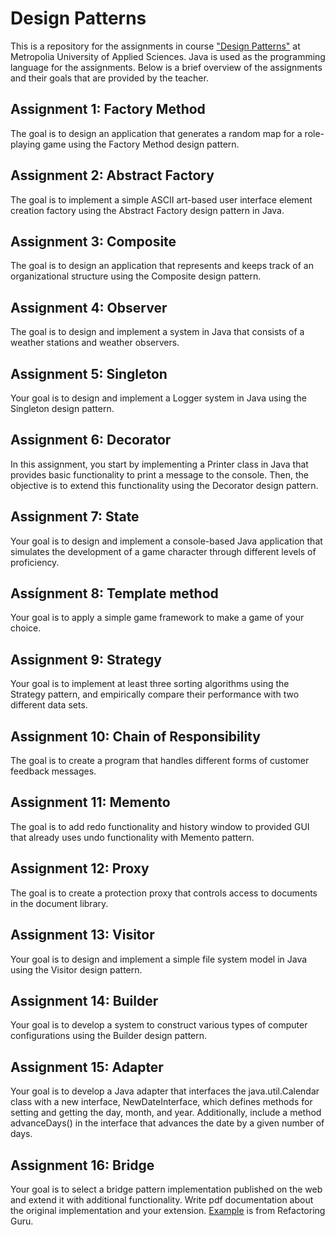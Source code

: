 # Design Patterns
This is a repository for the assignments in course ["Design Patterns"](https://github.com/vesavvo/design_patterns/tree/master) at Metropolia University of Applied Sciences.
Java is used as the programming language for the assignments. Below is a brief overview of the assignments and their goals that
are provided by the teacher. 
## Assignment 1: Factory Method
The goal is to design an application that generates a random map for a role-playing game using the Factory Method design pattern.
## Assignment 2: Abstract Factory
The goal is to implement a simple ASCII art-based user interface element creation factory using the Abstract Factory design pattern in Java.
## Assignment 3: Composite
The goal is to design an application that represents and keeps track of an organizational structure using the Composite design pattern.
## Assignment 4: Observer
The goal is to design and implement a system in Java that consists of a weather stations and weather observers.
## Assignment 5: Singleton
Your goal is to design and implement a Logger system in Java using the Singleton design pattern.
## Assignment 6: Decorator
In this assignment, you start by implementing a Printer class in Java that provides basic functionality to print a message to the console. Then, the objective is to extend this functionality using the Decorator design pattern.
## Assignment 7: State
Your goal is to design and implement a console-based Java application that simulates the development of a game character through different levels of proficiency.
## Assígnment 8: Template method
Your goal is to apply a simple game framework to make a game of your choice.
## Assignment 9: Strategy
Your goal is to implement at least three sorting algorithms using the Strategy pattern, and empirically compare their performance with two different data sets.
## Assignment 10: Chain of Responsibility
The goal is to create a program that handles different forms of customer feedback messages. 
## Assignment 11: Memento
The goal is to add redo functionality and history window to provided GUI that already uses undo functionality with Memento pattern.
## Assignment 12: Proxy
The goal is to create a protection proxy that controls access to documents in the document library.
## Assignment 13: Visitor
Your goal is to design and implement a simple file system model in Java using the Visitor design pattern.
## Assignment 14: Builder
Your goal is to develop a system to construct various types of computer configurations using the Builder design pattern.
## Assignment 15: Adapter
Your goal is to develop a Java adapter that interfaces the java.util.Calendar class with a new interface, NewDateInterface, which defines methods for setting and getting the day, month, and year. Additionally, include a method advanceDays() in the interface that advances the date by a given number of days.
## Assignment 16: Bridge
Your goal is to select a bridge pattern implementation published on the web and extend it with additional functionality. Write pdf documentation about the original implementation and your extension. [Example](https://refactoring.guru/design-patterns/bridge/java/example) is from Refactoring Guru.
